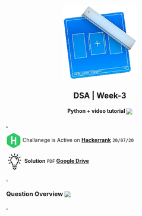 <p align="center">
 <img width="200px" src="https://github.com/xiaowuc2/xiaowuc2/blob/master/source/5.jpg" align="center" />
 <h2 align="center">DSA | Week-3</h2>
 <h4 align="center">Python + video tutorial <img width="25px" src="https://github.com/xiaowuc2/All-readme-templates/blob/master/sources/compass.png" align="center"/></h4></p>
</p>
  <p align="center">

[.](https://github.com/xiaowuc2/Research/blob/master/README.md)

<img width="40px" src="https://github.com/xiaowuc2/xiaowuc2/blob/master/source/download.png" align="center"/> Challanege is Active on [**Hackerrank**](https://www.hackerrank.com/contests/ds-algo-lab-3/challenges) `20/07/20`


<img width="45px" src="https://github.com/xiaowuc2/xiaowuc2/blob/master/source/Graphic_Designe.png" align="center"/> **Solution** `PDF` [**Google Drive**](https://drive.google.com/file/d/1KHLAeI-M-9oVE9Oax8X_k1mjOYLljeF7/view?usp=sharing)

[.](https://github.com/xiaowuc2/Research/blob/master/README.md)


### Question Overview <img width="25px" src="https://github.com/xiaowuc2/All-readme-templates/blob/master/sources/overview.jpg" align="center"/>

[.](https://github.com/xiaowuc2/Research/blob/master/README.md)

